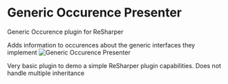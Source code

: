 # Generic Occurence Presenter
Generic Occurence plugin for ReSharper

Adds information to occurences about the generic interfaces they implement
![Generic Occurence Presenter](http://i.imgur.com/fccAMdl.png)

Very basic plugin to demo a simple ReSharper plugin capabilities. Does not handle multiple inheritance
